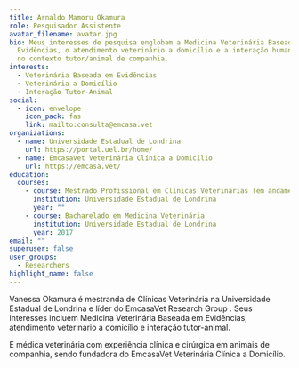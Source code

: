 ```yaml
---
title: Arnaldo Mamoru Okamura
role: Pesquisador Assistente
avatar_filename: avatar.jpg
bio: Meus interesses de pesquisa englobam a Medicina Veterinária Baseada em
  Evidências, o atendimento veterinário a domicílio e a interação humano-animal
  no contexto tutor/animal de companhia.
interests:
  - Veterinária Baseada em Evidências
  - Veterinária a Domicílio
  - Interação Tutor-Animal
social:
  - icon: envelope
    icon_pack: fas
    link: mailto:consulta@emcasa.vet
organizations:
  - name: Universidade Estadual de Londrina
    url: https://portal.uel.br/home/
  - name: EmcasaVet Veterinária Clínica a Domicílio
    url: https://emcasa.vet/
education:
  courses:
    - course: Mestrado Profissional em Clínicas Veterinárias (em andamento)
      institution: Universidade Estadual de Londrina
      year: ""
    - course: Bacharelado em Medicina Veterinária
      institution: Universidade Estadual de Londrina
      year: 2017
email: ""
superuser: false
user_groups:
  - Researchers
highlight_name: false
---
```

Vanessa Okamura é mestranda de Clínicas Veterinária na Universidade Estadual de Londrina e líder do EmcasaVet Research Group . Seus interesses incluem Medicina Veterinária Baseada em Evidências, atendimento veterinário a domicílio e interação tutor-animal. 

É médica veterinária com experiência clínica e cirúrgica em animais de companhia, sendo fundadora do EmcasaVet Veterinária Clínica a Domicílio.
